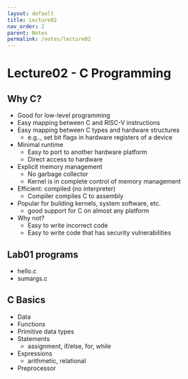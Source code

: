```yaml
---
layout: default
title: Lecture02
nav_order: 2
parent: Notes
permalink: /notes/lecture02
---
```


# Lecture02 - C Programming

## Why C?
- Good for low-level programming
- Easy mapping between C and RISC-V instructions
- Easy mapping between C types and hardware structures
  - e.g.., set bit flags in hardware registers of a device
- Minimal runtime
  - Easy to port to another hardware platform
  - Direct access to hardware
- Explicit memory management
  - No garbage collector
  - Kernel is in complete control of memory management
- Efficient: compiled (no interpreter)
  - Compiler compiles C  to assembly
- Popular for building kernels, system software, etc.
  - good support for C on almost any platform
- Why not?
  - Easy to write incorrect code
  - Easy to write code that has security vulnerabilities

## Lab01 programs
- hello.c
- sumargs.c

## C Basics
- Data
- Functions
- Primitive data types
- Statements
  - assignment, if/else, for, while
- Expressions
  - arithmetic, relational 
- Preprocessor 
